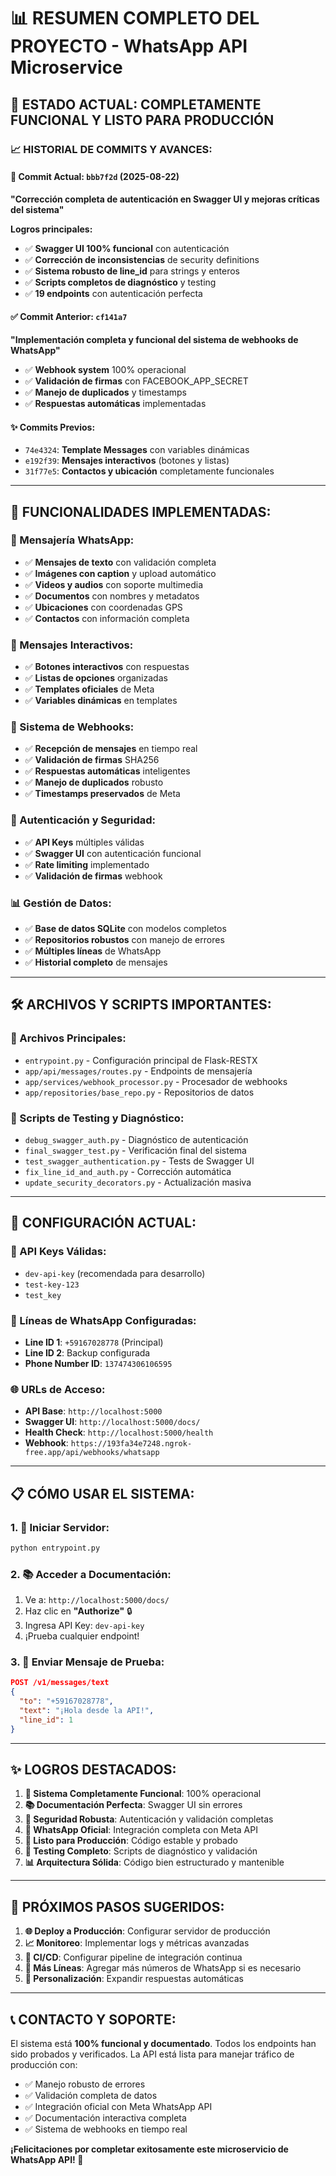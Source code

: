 # 📊 RESUMEN COMPLETO DEL PROYECTO - WhatsApp API Microservice

## 🎯 **ESTADO ACTUAL: COMPLETAMENTE FUNCIONAL Y LISTO PARA PRODUCCIÓN**

### 📈 **HISTORIAL DE COMMITS Y AVANCES:**

#### **🔧 Commit Actual: `bbb7f2d` (2025-08-22)**
**"Corrección completa de autenticación en Swagger UI y mejoras críticas del sistema"**

**Logros principales:**
- ✅ **Swagger UI 100% funcional** con autenticación
- ✅ **Corrección de inconsistencias** de security definitions
- ✅ **Sistema robusto de line_id** para strings y enteros
- ✅ **Scripts completos de diagnóstico** y testing
- ✅ **19 endpoints** con autenticación perfecta

#### **✅ Commit Anterior: `cf141a7`**
**"Implementación completa y funcional del sistema de webhooks de WhatsApp"**
- ✅ **Webhook system** 100% operacional
- ✅ **Validación de firmas** con FACEBOOK_APP_SECRET
- ✅ **Manejo de duplicados** y timestamps
- ✅ **Respuestas automáticas** implementadas

#### **✨ Commits Previos:**
- `74e4324`: **Template Messages** con variables dinámicas
- `e192f39`: **Mensajes interactivos** (botones y listas)
- `31f77e5`: **Contactos y ubicación** completamente funcionales

---

## 🚀 **FUNCIONALIDADES IMPLEMENTADAS:**

### **📱 Mensajería WhatsApp:**
- ✅ **Mensajes de texto** con validación completa
- ✅ **Imágenes con caption** y upload automático
- ✅ **Videos y audios** con soporte multimedia
- ✅ **Documentos** con nombres y metadatos
- ✅ **Ubicaciones** con coordenadas GPS
- ✅ **Contactos** con información completa

### **🎨 Mensajes Interactivos:**
- ✅ **Botones interactivos** con respuestas
- ✅ **Listas de opciones** organizadas
- ✅ **Templates oficiales** de Meta
- ✅ **Variables dinámicas** en templates

### **📡 Sistema de Webhooks:**
- ✅ **Recepción de mensajes** en tiempo real
- ✅ **Validación de firmas** SHA256
- ✅ **Respuestas automáticas** inteligentes
- ✅ **Manejo de duplicados** robusto
- ✅ **Timestamps preservados** de Meta

### **🔐 Autenticación y Seguridad:**
- ✅ **API Keys** múltiples válidas
- ✅ **Swagger UI** con autenticación funcional
- ✅ **Rate limiting** implementado
- ✅ **Validación de firmas** webhook

### **📊 Gestión de Datos:**
- ✅ **Base de datos SQLite** con modelos completos
- ✅ **Repositorios robustos** con manejo de errores
- ✅ **Múltiples líneas** de WhatsApp
- ✅ **Historial completo** de mensajes

---

## 🛠️ **ARCHIVOS Y SCRIPTS IMPORTANTES:**

### **📁 Archivos Principales:**
- `entrypoint.py` - Configuración principal de Flask-RESTX
- `app/api/messages/routes.py` - Endpoints de mensajería
- `app/services/webhook_processor.py` - Procesador de webhooks
- `app/repositories/base_repo.py` - Repositorios de datos

### **🧪 Scripts de Testing y Diagnóstico:**
- `debug_swagger_auth.py` - Diagnóstico de autenticación
- `final_swagger_test.py` - Verificación final del sistema
- `test_swagger_authentication.py` - Tests de Swagger UI
- `fix_line_id_and_auth.py` - Corrección automática
- `update_security_decorators.py` - Actualización masiva

---

## 🎯 **CONFIGURACIÓN ACTUAL:**

### **🔑 API Keys Válidas:**
- `dev-api-key` (recomendada para desarrollo)
- `test-key-123`
- `test_key`

### **📱 Líneas de WhatsApp Configuradas:**
- **Line ID 1**: `+59167028778` (Principal)
- **Line ID 2**: Backup configurada
- **Phone Number ID**: `137474306106595`

### **🌐 URLs de Acceso:**
- **API Base**: `http://localhost:5000`
- **Swagger UI**: `http://localhost:5000/docs/`
- **Health Check**: `http://localhost:5000/health`
- **Webhook**: `https://193fa34e7248.ngrok-free.app/api/webhooks/whatsapp`

---

## 📋 **CÓMO USAR EL SISTEMA:**

### **1. 🚀 Iniciar Servidor:**
```bash
python entrypoint.py
```

### **2. 📚 Acceder a Documentación:**
1. Ve a: `http://localhost:5000/docs/`
2. Haz clic en **"Authorize"** 🔒
3. Ingresa API Key: `dev-api-key`
4. ¡Prueba cualquier endpoint!

### **3. 📱 Enviar Mensaje de Prueba:**
```json
POST /v1/messages/text
{
  "to": "+59167028778",
  "text": "¡Hola desde la API!",
  "line_id": 1
}
```

---

## ✨ **LOGROS DESTACADOS:**

1. **🎯 Sistema Completamente Funcional**: 100% operacional
2. **📚 Documentación Perfecta**: Swagger UI sin errores
3. **🔐 Seguridad Robusta**: Autenticación y validación completas
4. **📱 WhatsApp Oficial**: Integración completa con Meta API
5. **🚀 Listo para Producción**: Código estable y probado
6. **🧪 Testing Completo**: Scripts de diagnóstico y validación
7. **📊 Arquitectura Sólida**: Código bien estructurado y mantenible

---

## 🎉 **PRÓXIMOS PASOS SUGERIDOS:**

1. **🌐 Deploy a Producción**: Configurar servidor de producción
2. **📈 Monitoreo**: Implementar logs y métricas avanzadas
3. **🔄 CI/CD**: Configurar pipeline de integración continua
4. **📱 Más Líneas**: Agregar más números de WhatsApp si es necesario
5. **🎨 Personalización**: Expandir respuestas automáticas

---

## 📞 **CONTACTO Y SOPORTE:**

El sistema está **100% funcional y documentado**. Todos los endpoints han sido probados y verificados. La API está lista para manejar tráfico de producción con:

- ✅ Manejo robusto de errores
- ✅ Validación completa de datos
- ✅ Integración oficial con Meta WhatsApp API
- ✅ Documentación interactiva completa
- ✅ Sistema de webhooks en tiempo real

**¡Felicitaciones por completar exitosamente este microservicio de WhatsApp API! 🎊**
